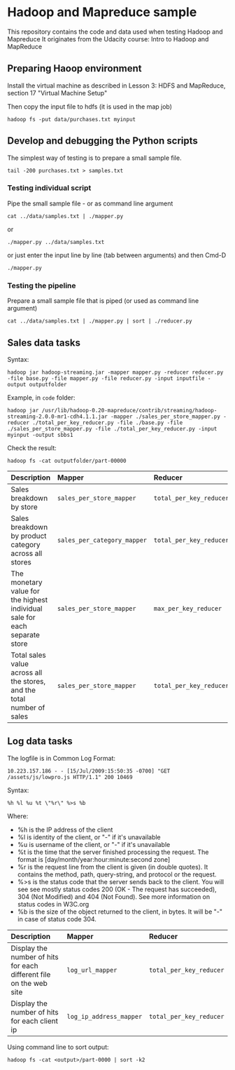 # Hadoop and Mapreduce sample

This repository contains the code and data used when testing Hadoop and Mapreduce
It originates from the Udacity course: Intro to Hadoop and MapReduce 


## Preparing Haoop environment

Install the virtual machine as described in Lesson 3: HDFS and MapReduce, section 17 "Virtual Machine Setup"

Then copy the input file to hdfs (it is used in the map job)
```
hadoop fs -put data/purchases.txt myinput
```

## Develop and debugging the Python scripts

The simplest way of testing is to prepare a small sample file.  

```
tail -200 purchases.txt > samples.txt
```

### Testing individual script

Pipe the small sample file - or as command line argument

```
cat ../data/samples.txt | ./mapper.py 
```

or

```
./mapper.py ../data/samples.txt  
```

or just enter the input line by line (tab between arguments) and then Cmd-D
```
./mapper.py   
```

### Testing the pipeline

Prepare a small sample file that is piped (or used as command line argument)

```
cat ../data/samples.txt | ./mapper.py | sort | ./reducer.py
```


## Sales data tasks

Syntax:

```
hadoop jar hadoop-streaming.jar -mapper mapper.py -reducer reducer.py -file base.py -file mapper.py -file reducer.py -input inputfile -output outputfolder
```

Example, in `code` folder:

```
hadoop jar /usr/lib/hadoop-0.20-mapreduce/contrib/streaming/hadoop-streaming-2.0.0-mr1-cdh4.1.1.jar -mapper ./sales_per_store_mapper.py -reducer ./total_per_key_reducer.py -file ./base.py -file ./sales_per_store_mapper.py -file ./total_per_key_reducer.py -input myinput -output sbbs1
```

Check the result:

```
hadoop fs -cat outputfolder/part-00000
```


| Description | Mapper | Reducer |
| :--- | :---  |:---  | 
| Sales breakdown by store | `sales_per_store_mapper` | `total_per_key_reducer` |
| Sales breakdown by product category across all stores | `sales_per_category_mapper` | `total_per_key_reducer` |
| The monetary value for the highest individual sale for each separate store | `sales_per_store_mapper` | `max_per_key_reducer` |
| Total sales value across all the stores, and the total number of sales | `sales_per_store_mapper` | `total_per_key_reducer` |

## Log data tasks
The logfile is in Common Log Format:
```
10.223.157.186 - - [15/Jul/2009:15:50:35 -0700] "GET /assets/js/lowpro.js HTTP/1.1" 200 10469
```
Syntax:
```
%h %l %u %t \"%r\" %>s %b
```

Where:

- %h is the IP address of the client
- %l is identity of the client, or "-" if it's unavailable
- %u is username of the client, or "-" if it's unavailable
- %t is the time that the server finished processing the request. The format is [day/month/year:hour:minute:second zone]
- %r is the request line from the client is given (in double quotes). It contains the method, path, query-string, and protocol or the request.
- %>s is the status code that the server sends back to the client. You will see see mostly status codes 200 (OK - The request has succeeded), 304 (Not Modified) and 404 (Not Found). See more information on status codes in W3C.org
- %b is the size of the object returned to the client, in bytes. It will be "-" in case of status code 304.


| Description | Mapper | Reducer |
| :--- | :---  |:---  | 
| Display the number of hits for each different file on the web site | `log_url_mapper` | `total_per_key_reducer` |
| Display the number of hits for each client ip | `log_ip_address_mapper` | `total_per_key_reducer` |

Using command line to sort output:

```
hadoop fs -cat <output>/part-0000 | sort -k2
```